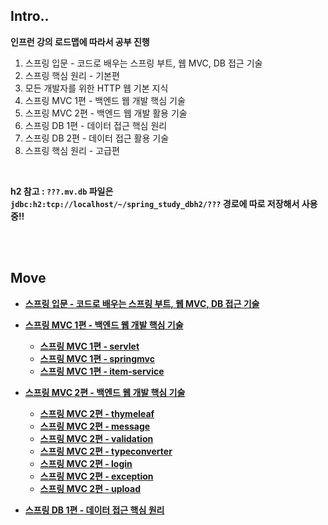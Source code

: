 ## Intro..

**인프런 강의 로드맵에 따라서 공부 진행**

1. 스프링 입문 - 코드로 배우는 스프링 부트, 웹 MVC, DB 접근 기술
2. 스프링 핵심 원리 - 기본편
3. 모든 개발자를 위한 HTTP 웹 기본 지식
4. 스프링 MVC 1편 - 백엔드 웹 개발 핵심 기술
5. 스프링 MVC 2편 - 백엔드 웹 개발 활용 기술
6. 스프링 DB 1편 - 데이터 접근 핵심 원리
7. 스프링 DB 2편 - 데이터 접근 활용 기술
8. 스프링 핵심 원리 - 고급편

<br>

**h2 참고 : `???.mv.db` 파일은 `jdbc:h2:tcp://localhost/~/spring_study_dbh2/???` 경로에 따로 저장해서 사용중!!**

<br><br>

## Move

* **[스프링 입문 - 코드로 배우는 스프링 부트, 웹 MVC, DB 접근 기술](./spring_study_1/jpashop)**
* **[스프링 MVC 1편 - 백엔드 웹 개발 핵심 기술](./spring_study_4/)**
  * **[스프링 MVC 1편 - servlet](./spring_study_4/servlet)**
  * **[스프링 MVC 1편 - springmvc](./spring_study_4/springmvc)**
  * **[스프링 MVC 1편 - item-service](./spring_study_4/item-service)**


* **[스프링 MVC 2편 - 백엔드 웹 개발 핵심 기술](./spring_study_5/)**
  * **[스프링 MVC 2편 - thymeleaf](./spring_study_5/thymeleaf-basic/)**
  * **[스프링 MVC 2편 - message](./spring_study_5/message/)**
  * **[스프링 MVC 2편 - validation](./spring_study_5/validation/)**
  * **[스프링 MVC 2편 - typeconverter](./spring_study_5/typeconverter/)**
  * **[스프링 MVC 2편 - login](./spring_study_5/login/)**
  * **[스프링 MVC 2편 - exception](./spring_study_5/exception/)**
  * **[스프링 MVC 2편 - upload](./spring_study_5/upload/)**
* **[스프링 DB 1편 - 데이터 접근 핵심 원리](./spring_study_6/)**

